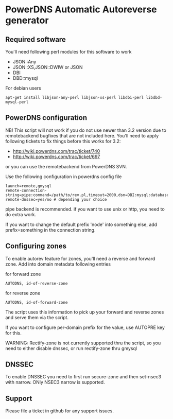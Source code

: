 PowerDNS Automatic Autoreverse generator
========================================

Required software
-----------------
You'll need following perl modules for this software to work
 - JSON::Any 
 - JSON::XS,JSON::DWIW or JSON
 - DBI
 - DBD::mysql

For debian users

    apt-get install libjson-any-perl libjson-xs-perl libdbi-perl libdbd-mysql-perl 

PowerDNS configuration
----------------------
NB! This script will not work if you do not use newer than 3.2 version due to remotebackend bugfixes 
that are not included here. You'll need to apply following tickets to fix things before this works for 3.2: 
 - http://wiki.powerdns.com/trac/ticket/740
 - http://wiki.powerdns.com/trac/ticket/697

or you can use the remotebackend from PowerDNS SVN. 

Use the following configuration in powerdns config file

    launch=remote,gmysql
    remote-connection-string=pipe:command=/path/to/rev.pl,timeout=2000,dsn=DBI:mysql:database,username=user,password=pass
    remote-dnssec=yes/no # depending your choice

pipe backend is recommended. if you want to use unix or http, you need to do extra work.

If you want to change the default prefix 'node' into something else, add prefix=something in the connection string.

Configuring zones
-----------------

To enable autorev feature for zones, you'll need a reverse and forward zone. Add into domain metadata following entries

for forward zone

    AUTODNS, id-of-reverse-zone

for reverse zone

    AUTODNS, id-of-forward-zone

The script uses this information to pick up your forward and reverse zones and serve them via the script. 

If you want to configure per-domain prefix for the value, use AUTOPRE key for this.

WARNING: Rectify-zone is not currently supported thru the script, so you need to either disable dnssec,
or run rectify-zone thru gmysql

DNSSEC
------

To enable DNSSEC you need to first run secure-zone and then set-nsec3 with narrow. ONly NSEC3 narrow is supported. 

Support
-------

Please file a ticket in github for any support issues.
